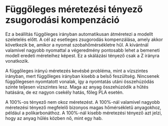 # Függőleges méretezési tényező zsugorodási kompenzáció

Ez a beállítás függőleges irányban automatikusan átméretezi a modellt szeletelés előtt. A cél az esetleges zsugorodás kompenzálása, amely akkor következik be, amikor a nyomat szobahőmérsékletre hűl. A kívántnál valamivel nagyobb nyomattal a végeredmény pontosabb lehet a bemeneti modell eredeti méreteihez képest. Ez a skálázási tényező csak a Z irányra vonatkozik.

A függőleges irányú méretezés kevésbé probléma, mint a vízszintes irányban, mert függőleges irányban kisebb a belső feszültség. Nincsenek függőlegesen nyomtatott vonalak, így a nyomtatás utáni összehúzódás szinte teljesen vízszintes lesz. Maga az anyag összehúzódik a hűtés hatására, de ez nagyon csekély hatás, főleg PLA esetén.

A 100%-os tényező nem okoz méretezést. A 100%-nál valamivel nagyobb méretezési tényező megfelelő bizonyos magas hőmérsékletű anyagokhoz, például a polikarbonáthoz. A 100%-nál kisebb méretezési tényező azt jelzi, hogy az anyag hűlés közben nő, mint egy hab.
